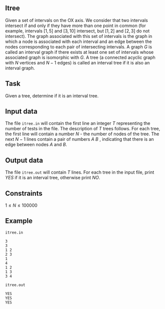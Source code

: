 ## Itree

Given a set of intervals on the OX axis. We consider that two intervals intersect if and only if they have more than one point in common (for example, intervals $[ 1, 5 ]$ and $[ 3, 10 ]$ intersect, but $[ 1, 2 ]$ and $[ 2, 3 ]$ do not intersect). The graph associated with this set of intervals is the graph in which a node is associated with each interval and an edge between the nodes corresponding to each pair of intersecting intervals. A graph $G$ is called an interval graph if there exists at least one set of intervals whose associated graph is isomorphic with $G$. A tree (a connected acyclic graph with $N$ vertices and $N-1$ edges) is called an interval tree if it is also an interval graph.

## Task

Given a tree, determine if it is an interval tree.

## Input data

The file `itree.in` will contain the first line an integer $T$ representing the number of tests in the file. The description of $T$ trees follows. For each tree, the first line will contain a number $N$ - the number of nodes of the tree. The next $N-1$ lines contain a pair of numbers $A$ $B$ , indicating that there is an edge between nodes $A$ and $B$.

## Output data

The file `itree.out` will contain $T$ lines. For each tree in the input file, print $YES$ if it is an interval tree, otherwise print $NO$.

## Constraints

$1 \leq N \leq 100 000$

## Example

`itree.in`

```
3
3
1 2
2 3
1
4
1 2
1 3
3 4
```

`itree.out`

```
YES
YES
YES
```